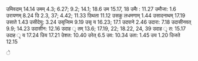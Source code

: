 उमिवदाम् 14.14 उमम् 4.3; 6.27; 9.2; 14.1; 18.6 उम 15.17, 18 उमाै : 11.27 उमौजा: 1.6 उरायणम् 8.24 उि 2.3, 37; 4.42; 11.33 उिथता 11.12 उसकु लधमणाम् 1.44 उसादनाथम् 17.19 उसाते 1.43 उसीदेयु: 3.24 उसृजािम 9.19 उसृ य 16.23; 17.1 उदपाने 2.46 उदारा: 7.18 उदासीनवत् 9.9; 14.23 उदासीन: 12.16 उदाह ृ तम् 13.6; 17.19, 22; 18.22, 24, 39 उदाह ृ त: 15.17 उदाह ृ य 17.24 उिय 17.21 उेशत: 10.40 उरेत् 6.5 उव: 10.34 उता: 1.45 उय 1.20 उिजते 12.15

े